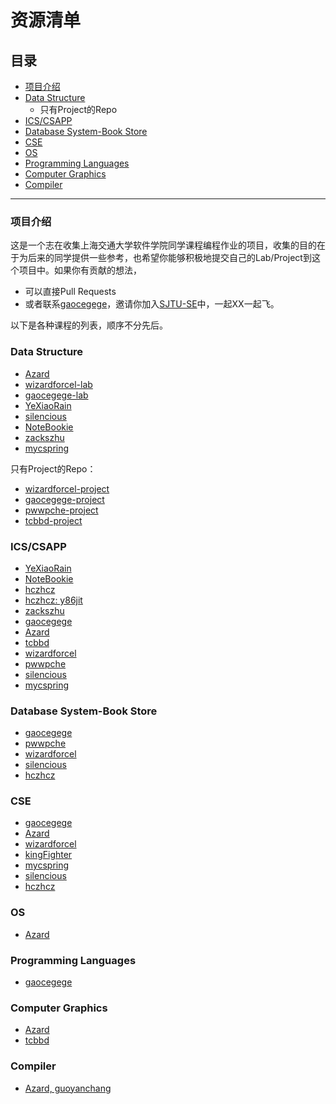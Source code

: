 # 资源清单

## 目录

* [项目介绍](#项目介绍)
* [Data Structure](#data-structure)
    * 只有Project的Repo
* [ICS/CSAPP](#icscsapp)
* [Database System-Book Store](#database-system-book-store)
* [CSE](#cse)
* [OS](#os)
* [Programming Languages](#programming-languages)
* [Computer Graphics](#computer-graphics)
* [Compiler](#compiler)

___

### 项目介绍

这是一个志在收集上海交通大学软件学院同学课程编程作业的项目，收集的目的在于为后来的同学提供一些参考，也希望你能够积极地提交自己的Lab/Project到这个项目中。如果你有贡献的想法，

* 可以直接Pull Requests
* 或者联系[gaocegege](https://github.com/gaocegege)，邀请你加入[SJTU-SE](https://github.com/SJTU-SE)中，一起XX一起飞。

以下是各种课程的列表，顺序不分先后。


### Data Structure

* [Azard](https://github.com/Azard/SE106-DataStructure)
* [wizardforcel-lab](https://github.com/wizardforcel/se106labs)
* [gaocegege-lab](https://github.com/gaocegege/SE106-Homeworks)
* [YeXiaoRain](https://github.com/YeXiaoRain/SE106)
* [silencious](https://github.com/silencious/SE106)
* [NoteBookie](https://github.com/NoteBookie/SE106-labs)
* [zackszhu](https://github.com/zackszhu/SE106-Data-Structure)
* [mycspring](https://github.com/mycspring/data_structure)

只有Project的Repo：

* [wizardforcel-project](https://github.com/wizardforcel/se106project)
* [gaocegege-project](https://github.com/gaocegege/SE106-Project)
* [pwwpche-project](https://github.com/pwwpche/Social-Network)
* [tcbbd-project](https://github.com/tcbbd/SE106Project)

### ICS/CSAPP

* [YeXiaoRain](https://github.com/YeXiaoRain/ICS_LAB)
* [NoteBookie](https://github.com/NoteBookie/csapp-labs)
* [hczhcz](https://github.com/hczhcz/trick-n-trick/tree/master/ics)
* [hczhcz: y86jit](https://github.com/hczhcz/y86)
* [zackszhu](https://github.com/zackszhu/CSAPP-labs)
* [gaocegege](https://github.com/gaocegege/ICS-Labs)
* [Azard](https://github.com/Azard/icslabs)
* [tcbbd](https://github.com/tcbbd/ics-csapp-labs)
* [wizardforcel](https://github.com/wizardforcel/icslabs)
* [pwwpche](https://github.com/pwwpche/ICS_handouts)
* [silencious](https://github.com/silencious/ICSLABS)
* [mycspring](https://github.com/mycspring/ics-lab)

### Database System-Book Store

* [gaocegege](https://github.com/gaocegege/Onlien-Book-Store)
* [pwwpche](https://github.com/pwwpche/Simple-Online-BookStore)
* [wizardforcel](https://github.com/wizardforcel/se223)
* [silencious](https://github.com/silencious/DB-Bookstore)
* [hczhcz](https://github.com/hczhcz/bookstore)

### CSE

* [gaocegege](https://github.com/gaocegege/CSE-Labs)
* [Azard](https://github.com/Azard/SE227-CSE-lab)
* [wizardforcel](https://github.com/wizardforcel/cselabs)
* [kingFighter](https://github.com/kingFighter/cse-lab-2013-fall)
* [mycspring](https://github.com/mycspring/cse-lab)
* [silencious](https://github.com/silencious/CSELABS)
* [hczhcz](https://github.com/hczhcz/cse)

### OS

* [Azard](https://github.com/Azard/SE315-OperatingSystem)

### Programming Languages

* [gaocegege](https://github.com/gaocegege/programming-language)

### Computer Graphics

* [Azard](https://github.com/Azard/World-of-Garden)
* [tcbbd](https://github.com/tcbbd/GLGarden)

### Compiler

* [Azard, guoyanchang](https://github.com/Azard/PsychoCompiler)
